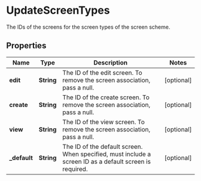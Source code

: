 

# UpdateScreenTypes

The IDs of the screens for the screen types of the screen scheme.

## Properties

Name | Type | Description | Notes
------------ | ------------- | ------------- | -------------
**edit** | **String** | The ID of the edit screen. To remove the screen association, pass a null. |  [optional]
**create** | **String** | The ID of the create screen. To remove the screen association, pass a null. |  [optional]
**view** | **String** | The ID of the view screen. To remove the screen association, pass a null. |  [optional]
**_default** | **String** | The ID of the default screen. When specified, must include a screen ID as a default screen is required. |  [optional]



